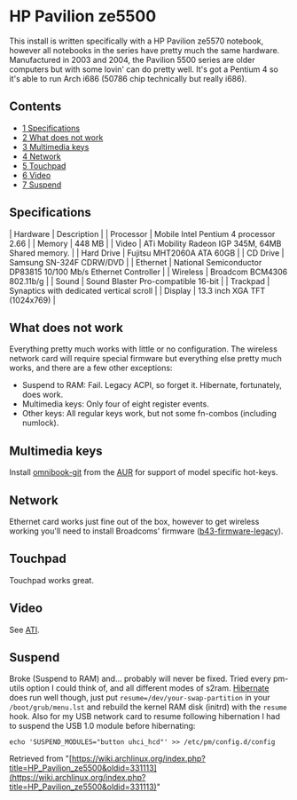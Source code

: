 # HP Pavilion ze5500

This install is written specifically with a HP Pavilion ze5570 notebook, however all notebooks in the series have pretty much the same hardware. Manufactured in 2003 and 2004, the Pavilion 5500 series are older computers but with some lovin' can do pretty well. It's got a Pentium 4 so it's able to run Arch i686 (50786 chip technically but really i686).

## Contents

*   [1 Specifications](#Specifications)
*   [2 What does not work](#What_does_not_work)
*   [3 Multimedia keys](#Multimedia_keys)
*   [4 Network](#Network)
*   [5 Touchpad](#Touchpad)
*   [6 Video](#Video)
*   [7 Suspend](#Suspend)

## Specifications

| Hardware | Description |
| Processor | Mobile Intel Pentium 4 processor 2.66 |
| Memory | 448 MB |
| Video | ATi Mobility Radeon IGP 345M, 64MB Shared memory. |
| Hard Drive | Fujitsu MHT2060A ATA 60GB |
| CD Drive | Samsung SN-324F CDRW/DVD |
| Ethernet | National Semiconductor DP83815 10/100 Mb/s Ethernet Controller |
| Wireless | Broadcom BCM4306 802.11b/g |
| Sound | Sound Blaster Pro-compatible 16-bit |
| Trackpad | Synaptics with dedicated vertical scroll |
| Display | 13.3 inch XGA TFT (1024x769) |

## What does not work

Everything pretty much works with little or no configuration. The wireless network card will require special firmware but everything else pretty much works, and there are a few other exceptions:

*   Suspend to RAM: Fail. Legacy ACPI, so forget it. Hibernate, fortunately, does work.
*   Multimedia keys: Only four of eight register events.
*   Other keys: All regular keys work, but not some fn-combos (including numlock).

## Multimedia keys

Install [omnibook-git](https://aur.archlinux.org/packages/omnibook-git/) from the [AUR](/index.php/AUR "AUR") for support of model specific hot-keys.

## Network

Ethernet card works just fine out of the box, however to get wireless working you'll need to install Broadcoms' firmware ([b43-firmware-legacy](https://aur.archlinux.org/packages/b43-firmware-legacy/)).

## Touchpad

Touchpad works great.

## Video

See [ATI](/index.php/ATI "ATI").

## Suspend

Broke (Suspend to RAM) and... probably will never be fixed. Tried every pm-utils option I could think of, and all different modes of s2ram. [Hibernate](/index.php/Pm-utils "Pm-utils") does run well though, just put `resume=/dev/your-swap-partition` in your `/boot/grub/menu.lst` and rebuild the kernel RAM disk (initrd) with the `resume` hook. Also for my USB network card to resume following hibernation I had to suspend the USB 1.0 module before hibernating:

```
echo 'SUSPEND_MODULES="button uhci_hcd"' >> /etc/pm/config.d/config

```

Retrieved from "[https://wiki.archlinux.org/index.php?title=HP_Pavilion_ze5500&oldid=331113](https://wiki.archlinux.org/index.php?title=HP_Pavilion_ze5500&oldid=331113)"